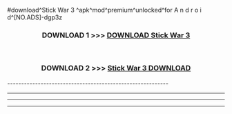 #download^Stick War 3 ^apk^mod^premium^unlocked^for A n d r o i d^[NO.ADS]-dgp3z



<div align="center">

<h3>DOWNLOAD 1 >>> <a href="https://runaway1.web.app/?sq=Stick War 3 ">DOWNLOAD Stick War 3 </a></h3><br>

<h3>DOWNLOAD 2 >>> <a href="https://runaway1.web.app/?sq=Stick War 3 ">Stick War 3  DOWNLOAD </a></h3>

</div>
----------------------------------------------------------

----------------------------------------------------------

----------------------------------------------------------

----------------------------------------------------------



